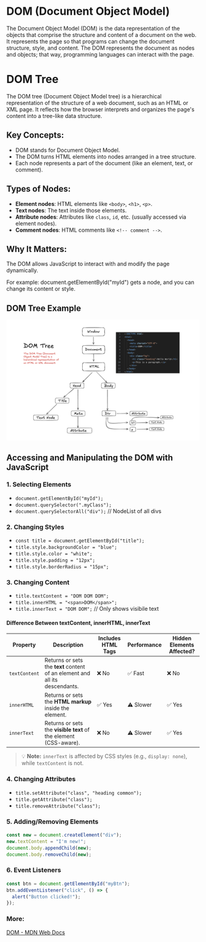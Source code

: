 # DOM (Document Object Model)

The Document Object Model (DOM) is the data representation of the objects that comprise the structure and content of a document on the web. It represents the page so that programs can change the document structure, style, and content. The DOM represents the document as nodes and objects; that way, programming languages can interact with the page.

# DOM Tree

The DOM tree (Document Object Model tree) is a hierarchical representation of the structure of a web document, such as an HTML or XML page. It reflects how the browser interprets and organizes the page's content into a tree-like data structure.

## Key Concepts:
- DOM stands for Document Object Model.
- The DOM turns HTML elements into nodes arranged in a tree structure.
- Each node represents a part of the document (like an element, text, or comment).

## Types of Nodes:
- **Element nodes**: HTML elements like `<body>`, `<h1>`, `<p>`.
- **Text nodes**: The text inside those elements.
- **Attribute nodes**: Attributes like `class`, `id`, etc. (usually accessed via element nodes).
- **Comment nodes**: HTML comments like `<!-- comment -->`.

## Why It Matters:
The DOM allows JavaScript to interact with and modify the page dynamically.

For example: document.getElementById("myId") gets a node, and you can change its content or style.

## DOM Tree Example
![DOM Tree](images/DOMTree.png)

## Accessing and Manipulating the DOM with JavaScript

### 1. Selecting Elements
- `document.getElementById("myId");`
- `document.querySelector(".myClass");`
- `document.querySelectorAll("div");`  // NodeList of all divs

### 2. Changing Styles
- `const title = document.getElementById("title");`
- `title.style.backgroundColor = "blue";`
- `title.style.color = "white";`
- `title.style.padding = "12px";`
- `title.style.borderRadius = "15px";`

### 3. Changing Content
- `title.textContent = "DOM DOM DOM";`
- `title.innerHTML = "<span>DOM</span>";`
- `title.innerText = "DOM DOM";` // Only shows visibile text

#### Difference Between textContent, innerHTML, innerText

| Property      | Description                                                                 | Includes HTML Tags  | Performance  | Hidden Elements Affected? |
|---------------|-----------------------------------------------------------------------------|---------------------|--------------|---------------------------|
| `textContent` | Returns or sets the **text** content of an element and all its descendants. | ❌ No                | ✅ Fast       | ❌ No                    |
| `innerHTML`   | Returns or sets the **HTML markup** inside the element.                     | ✅ Yes               | ⚠️ Slower     | ✅ Yes                   |
| `innerText`   | Returns or sets the **visible text** of the element (CSS-aware).            | ❌ No                | ⚠️ Slower     | ✅ Yes                   |


> 💡 **Note:** `innerText` is affected by CSS styles (e.g., `display: none`), while `textContent` is not.

### 4. Changing Attributes
- `title.setAttribute("class", "heading common");`
- `title.getAttribute("class");`
- `title.removeAttribute("class");`

### 5. Adding/Removing Elements
```javascript
const new = document.createElement("div");
new.textContent = "I'm new!";
document.body.appendChild(new);
document.body.removeChild(new);
```

### 6. Event Listeners
```javascript
const btn = document.getElementById("myBtn");
btn.addEventListener("click", () => {
  alert("Button clicked!");
});
```


### More:
[DOM - MDN Web Docs](https://developer.mozilla.org/en-US/docs/Web/API/Document_Object_Model/Introduction)

